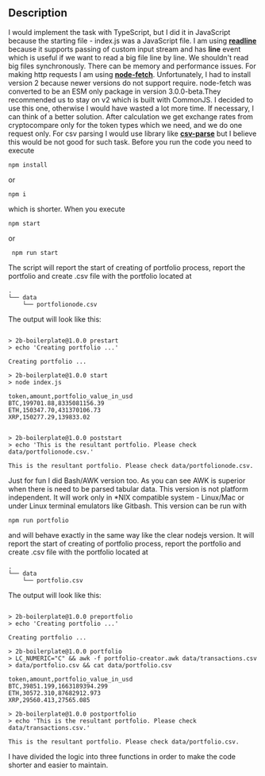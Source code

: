 ## Description 
 I would implement the task with TypeScript, but I did it in JavaScript 
 because the starting file - index.js was a JavaScript file. 
 I am using [**readline**](https://nodejs.org/api/readline.html) because it 
 supports passing of custom input stream and has **line** event which is useful if we want to read
 a big file line by line. We shouldn't read big files synchronously. There can be 
 memory and performance issues. For making http requests I am using [**node-fetch**](https://www.npmjs.com/package/node-fetch).
 Unfortunately, I had to install version 2 because newer versions do not support require. node-fetch was converted to be an ESM 
 only package in version 3.0.0-beta.They recommended us to stay on v2 which is built with CommonJS. I decided to use this one, otherwise I would have wasted a lot more time. If necessary, I can think of a better solution.
 After calculation we get exchange rates from cryptocompare only for the token types 
 which we need, and we do one request only. For csv parsing I would use library like [**csv-parse**](https://www.npmjs.com/package/csv-parse) but I believe
 this would be not good for such task.  Before you run the code you need to execute 
 ```
 npm install
 ```
 or 
 ```
 npm i 
 ```
 which is shorter. When you execute 
 ```
 npm start 
 ```
 or 
```
 npm run start
```
 The script will report the start of creating of portfolio process, 
 report the portfolio and create .csv file with the portfolio located
 at
```
.
└── data
    └── portfolionode.csv
```
The output will look like this: 

```

> 2b-boilerplate@1.0.0 prestart
> echo 'Creating portfolio ...'

Creating portfolio ...

> 2b-boilerplate@1.0.0 start
> node index.js

token,amount,portfolio_value_in_usd
BTC,199701.88,8335081156.39
ETH,150347.70,431370106.73
XRP,150277.29,139833.02


> 2b-boilerplate@1.0.0 poststart
> echo 'This is the resultant portfolio. Please check data/portfolionode.csv.'

This is the resultant portfolio. Please check data/portfolionode.csv.
```

 Just for fun I did Bash/AWK version too. As you can see AWK is superior when there is need to 
 be parsed tabular data. This version is not platform independent. It will work only in
 *NIX compatible system - Linux/Mac or under Linux terminal emulators like Gitbash.
 This version can be run with
```
npm run portfolio
```
 and will behave exactly in the same way like the clear nodejs version. It will report the start of creating of portfolio process,
 report the portfolio and create .csv file with the portfolio located
 at

```
.
└── data
    └── portfolio.csv
```
The output will look like this:
```

> 2b-boilerplate@1.0.0 preportfolio
> echo 'Creating portfolio ...'

Creating portfolio ...

> 2b-boilerplate@1.0.0 portfolio
> LC_NUMERIC="C" && awk -f portfolio-creator.awk data/transactions.csv > data/portfolio.csv && cat data/portfolio.csv

token,amount,portfolio_value_in_usd
BTC,39851.199,1663189394.299
ETH,30572.310,87682912.973
XRP,29560.413,27565.085

> 2b-boilerplate@1.0.0 postportfolio
> echo 'This is the resultant portfolio. Please check data/transactions.csv.'

This is the resultant portfolio. Please check data/portfolio.csv.

```

I have divided the logic into three functions in order to make the code shorter and easier to maintain. 